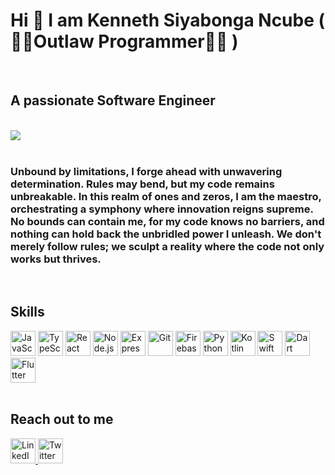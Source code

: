 <h1>Hi 🐸 I am Kenneth Siyabonga Ncube ( 🐱‍👤Outlaw Programmer🐱‍👤 ) </h1>
<br />
<h2>A passionate Software Engineer</h2>
<br />
<div style="align-items: center;">
    <img src="https://i.redd.it/gc5sdce7vr2b1.gif" />
</div>
<br />
<h3>Unbound by limitations, I forge ahead with unwavering determination. Rules may bend, but my code remains unbreakable. In this realm of ones and zeros, I am the maestro, orchestrating a symphony where innovation reigns supreme. No bounds can contain me, for my code knows no barriers, and nothing can hold back the unbridled power I unleash. We don't merely follow rules; we sculpt a reality where the code not only works but thrives.</h3>
<br />
<h2>Skills</h2>
<div>          
    <img src="https://cdn.jsdelivr.net/gh/devicons/devicon/icons/javascript/javascript-original.svg" title="JavaScript" alt="JavaScript" width="40" height="40"/>
    <img src="https://cdn.jsdelivr.net/gh/devicons/devicon/icons/typescript/typescript-original.svg" title="TypeScript" alt="TypeScript" width="40" height="40"/>
    <img src="https://cdn.jsdelivr.net/gh/devicons/devicon/icons/react/react-original.svg" title="React" alt="React" width="40" height="40"/>
    <img src="https://cdn.jsdelivr.net/gh/devicons/devicon/icons/nodejs/nodejs-original.svg" title="Node.js" alt="Node.js" width="40" height="40"/>
    <img src="https://cdn.jsdelivr.net/gh/devicons/devicon/icons/express/express-original.svg" title="Express.js" alt="Express.js" width="40" height="40"/>
    <img src="https://cdn.jsdelivr.net/gh/devicons/devicon/icons/git/git-original.svg" title="Git" alt="Git" width="40" height="40"/>
    <img src="https://cdn.jsdelivr.net/gh/devicons/devicon/icons/firebase/firebase-plain.svg" title="Firebase" alt="Firebase" width="40" height="40"/>
    <img src="https://cdn.jsdelivr.net/gh/devicons/devicon/icons/python/python-original.svg" title="Python" alt="Python" width="40" height="40"/>
    <img src="https://cdn.jsdelivr.net/gh/devicons/devicon/icons/kotlin/kotlin-original.svg" title="Kotlin" alt="Kotlin" width="40" height="40"/>
    <img src="https://cdn.jsdelivr.net/gh/devicons/devicon/icons/swift/swift-original.svg" title="Swift" alt="Swift" width="40" height="40"/>
    <img src="https://cdn.jsdelivr.net/gh/devicons/devicon/icons/dart/dart-original.svg" title="Dart" alt="Dart" width="40" height="40"/>
    <img src="https://cdn.jsdelivr.net/gh/devicons/devicon/icons/flutter/flutter-original.svg" title="Flutter" alt="Flutter" width="40" height="40"/>
</div>
<br />

<h2>Reach out to me</h2>
<a href="https://www.linkedin.com/in/kenneth-siyabonga-ncube/" target="_blank">
        <img src="https://cdn-icons-png.flaticon.com/512/1384/1384014.png" title="LinkedIn" alt="LinkedIn" width="40" height="40"/>
</a>
<a href="https://twitter.com/binary_tree1" target="_blank">
        <img src="https://freebiehive.com/wp-content/uploads/2023/08/New-Twitter-Logo.jpg" title="Twitter" alt="Twitter" width="40" height="40"/>
</a>


